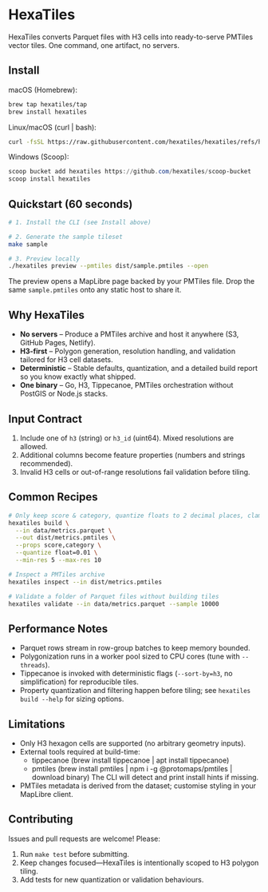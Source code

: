 # HexaTiles

HexaTiles converts Parquet files with H3 cells into ready-to-serve PMTiles vector tiles. One command, one artifact, no servers.

## Install

macOS (Homebrew):

```bash
brew tap hexatiles/tap
brew install hexatiles
```

Linux/macOS (curl | bash):

```bash
curl -fsSL https://raw.githubusercontent.com/hexatiles/hexatiles/refs/heads/main/scripts/install.sh | bash
```

Windows (Scoop):

```powershell
scoop bucket add hexatiles https://github.com/hexatiles/scoop-bucket
scoop install hexatiles
```

## Quickstart (60 seconds)

```bash
# 1. Install the CLI (see Install above)

# 2. Generate the sample tileset
make sample

# 3. Preview locally
./hexatiles preview --pmtiles dist/sample.pmtiles --open
```

The preview opens a MapLibre page backed by your PMTiles file. Drop the same `sample.pmtiles` onto any static host to share it.

## Why HexaTiles

- **No servers** – Produce a PMTiles archive and host it anywhere (S3, GitHub Pages, Netlify).
- **H3-first** – Polygon generation, resolution handling, and validation tailored for H3 cell datasets.
- **Deterministic** – Stable defaults, quantization, and a detailed build report so you know exactly what shipped.
- **One binary** – Go, H3, Tippecanoe, PMTiles orchestration without PostGIS or Node.js stacks.

## Input Contract

1. Include one of `h3` (string) or `h3_id` (uint64). Mixed resolutions are allowed.
2. Additional columns become feature properties (numbers and strings recommended).
3. Invalid H3 cells or out-of-range resolutions fail validation before tiling.

## Common Recipes

```bash
# Only keep score & category, quantize floats to 2 decimal places, clamp to resolutions 5-10
hexatiles build \
  --in data/metrics.parquet \
  --out dist/metrics.pmtiles \
  --props score,category \
  --quantize float=0.01 \
  --min-res 5 --max-res 10

# Inspect a PMTiles archive
hexatiles inspect --in dist/metrics.pmtiles

# Validate a folder of Parquet files without building tiles
hexatiles validate --in data/metrics.parquet --sample 10000
```

## Performance Notes

- Parquet rows stream in row-group batches to keep memory bounded.
- Polygonization runs in a worker pool sized to CPU cores (tune with `--threads`).
- Tippecanoe is invoked with deterministic flags (`--sort-by=h3`, no simplification) for reproducible tiles.
- Property quantization and filtering happen before tiling; see `hexatiles build --help` for sizing options.

## Limitations

- Only H3 hexagon cells are supported (no arbitrary geometry inputs).
- External tools required at build-time:
  - tippecanoe (brew install tippecanoe | apt install tippecanoe)
  - pmtiles (brew install pmtiles | npm i -g @protomaps/pmtiles | download binary)
  The CLI will detect and print install hints if missing.
- PMTiles metadata is derived from the dataset; customise styling in your MapLibre client.

## Contributing

Issues and pull requests are welcome! Please:

1. Run `make test` before submitting.
2. Keep changes focused—HexaTiles is intentionally scoped to H3 polygon tiling.
3. Add tests for new quantization or validation behaviours.
